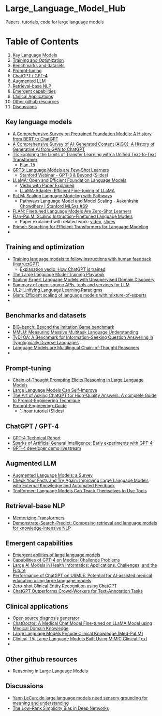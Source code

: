 # Large_Language_Model_Hub
Papers, tutorials, code for large language models

# Table of Contents
1. [Key Language Models](#key-language-models)
2. [Training and Optimization](#training-and-optimization)
3. [Benchmarks and datasets](#benchmarks-and-datasets)
4. [Prompt-tuning](#prompt-tuning)
5. [ChatGPT / GPT-4](#chatgpt--gpt-4)
6. [Augmented LLM](#augmented-llm)
7. [Retrieval-base NLP](#retrieval-base-nlp)
8. [Emergent capabilities](#emergent-capabilities)
9. [Clinical Applications](#clinical-applications)
10. [Other github resources](#other-github-resources)
11. [Discussions](#discussions)

## Key language models
- [A Comprehensive Survey on Pretrained Foundation Models: A History from BERT to ChatGPT](https://arxiv.org/pdf/2302.09419.pdf)
- [A Comprehensive Survey of AI-Generated Content (AIGC): A History of Generative AI from GAN to ChatGPT](https://arxiv.org/abs/2303.04226)
- [T5: Exploring the Limits of Transfer Learning with a Unified Text-to-Text Transformer](https://arxiv.org/abs/1910.10683)
  - [Flan-T5](https://huggingface.co/docs/transformers/model_doc/flan-t5)
- [GPT3: Language Models are Few-Shot Learners](https://arxiv.org/abs/2005.14165)
  - [Stanford Webinar - GPT-3 & Beyond](https://www.youtube.com/watch?v=-lnHHWRCDGk) ([Slides](https://docs.google.com/presentation/d/1WPYaLEEVJJI_-DOzjudeVoYpl_y0yUi1kWs0VFBnba4/edit#slide=id.g1c79e641885_1_554))
- [LLaMA: Open and Efficient Foundation Language Models](https://arxiv.org/abs/2302.13971) 
  - [Vedio with Paper Explained](https://www.youtube.com/watch?v=E5OnoYF2oAk)
  - [LLaMA-Adapter: Efficient Fine-tuning of LLaMA](https://github.com/ZrrSkywalker/LLaMA-Adapter)
- [PaLM: Scaling Language Modeling with Pathways](https://arxiv.org/abs/2204.02311)
  - [Pathways Language Model and Model Scaling - Aakanksha Chowdhery | Stanford MLSys #69](https://www.youtube.com/watch?v=CV_eBVwzOaw)
- [FLAN: Finetuned Language Models Are Zero-Shot Learners](https://arxiv.org/abs/2109.01652)
- [Flan-PaLM: Scaling Instruction-Finetuned Language Models](https://arxiv.org/abs/2210.11416)
  - Paper explained with related work: [video](https://www.youtube.com/watch?v=QdwETwqyREY), [slides](https://samuelalbanie.com/files/digest-slides/2022-10-scaling-instruction-finetuned-language-models.pdf)
- [Primer: Searching for Efficient Transformers for Language Modeling](https://arxiv.org/abs/2109.08668)
- 

## Training and optimization
- [Training language models to follow instructions with human feedback (InstructGPT)](https://arxiv.org/abs/2203.02155)
  - [Explanation vedio: How ChatGPT is trained](https://www.youtube.com/watch?v=VPRSBzXzavo)
- [The Large Language Model Training Playbook](https://github.com/huggingface/large_language_model_training_playbook)
- [Scaling Expert Language Models with Unsupervised Domain Discovery](https://arxiv.org/abs/2303.14177)
- [Summary of open-source APIs, tools and services for LLM](https://github.com/kasperjunge/LLM-Guide)
- [UL2: Unifying Language Learning Paradigms](https://arxiv.org/abs/2205.05131)
- [Glam: Efficient scaling of language models with mixture-of-experts](https://proceedings.mlr.press/v162/du22c.html)
- 

## Benchmarks and datasets
- [BIG-bench: Beyond the Imitation Game benchmark](https://arxiv.org/abs/2206.04615)
- [MMLU: Measuring Massive Multitask Language Understanding](https://arxiv.org/abs/2009.03300)
- [TyDi QA: A Benchmark for Information-Seeking Question Answering in Typologically Diverse Languages](https://arxiv.org/abs/2003.05002)
- [Language Models are Multilingual Chain-of-Thought Reasoners](https://arxiv.org/abs/2210.03057)
- 

## Prompt-tuning
- [Chain-of-Thought Prompting Elicits Reasoning in Large Language Models](https://arxiv.org/abs/2201.11903)
- [Large Language Models Can Self-Improve](https://arxiv.org/abs/2210.11610)
- [The Art of Asking ChatGPT for High-Quality Answers: A complete Guide to Prompt-Engineering Technique](https://www.amazon.com/Art-Asking-ChatGPT-High-Quality-Answers/dp/B0BT2JB67Y)
- [Prompt-Engineering-Guide](https://github.com/dair-ai/Prompt-Engineering-Guide)
  - [1-hour tutorial](https://www.youtube.com/watch?v=dOxUroR57xs) ([Slides](https://github.com/dair-ai/Prompt-Engineering-Guide/blob/main/lecture/Prompt-Engineering-Lecture-Elvis.pdf))


## ChatGPT / GPT-4
- [GPT-4 Technical Report](https://cdn.openai.com/papers/gpt-4.pdf)
- [Sparks of Artificial General Intelligence: Early experiments with GPT-4](https://arxiv.org/abs/2303.12712v1)
- [GPT-4 developer demo livestream](https://www.youtube.com/watch?v=outcGtbnMuQ&ab_channel=OpenAI)

## Augmented LLM
- [Augmented Language Models: a Survey](https://arxiv.org/abs/2302.07842)
- [Check Your Facts and Try Again: Improving Large Language Models with External Knowledge and Automated Feedback](https://arxiv.org/abs/2302.12813)
- [Toolformer: Language Models Can Teach Themselves to Use Tools](https://arxiv.org/abs/2302.04761)

## Retrieval-base NLP
- [Memorizing Transformers](https://arxiv.org/abs/2203.08913)
- [Demonstrate-Search-Predict: Composing retrieval and language models for knowledge-intensive NLP](https://arxiv.org/abs/2212.14024)

## Emergent capabilities
- [Emergent abilities of large language models](https://www.jasonwei.net/blog/emergence)
- [Capabilities of GPT-4 on Medical Challenge Problems](https://arxiv.org/abs/2303.13375)
- [Large AI Models in Health Informatics: Applications, Challenges, and the Future](https://arxiv.org/abs/2303.11568)
- [Performance of ChatGPT on USMLE: Potential for AI-assisted medical education using large language models](https://www.ncbi.nlm.nih.gov/pmc/articles/PMC9931230/)
- [Zero-shot Clinical Entity Recognition using ChatGPT](https://arxiv.org/pdf/2303.16416v1.pdf)
- [ChatGPT Outperforms Crowd-Workers for Text-Annotation Tasks](https://arxiv.org/abs/2303.15056)

## Clinical applications
- [Open source diagnosis generator](https://glass.health/ai)
- [ChatDoctor: A Medical Chat Model Fine-tuned on LLaMA Model using Medical Domain Knowledge](https://arxiv.org/abs/2303.14070v1)
- [Large Language Models Encode Clinical Knowledge (Med-PaLM)](https://arxiv.org/abs/2212.13138)
- [Clinical-T5: Large Language Models Built Using MIMIC Clinical Text](https://physionet.org/content/clinical-t5/1.0.0/)
- 

## Other github resources
- [Reasoning in Large Language Models](https://github.com/jeffhj/LM-reasoning)

## Discussions
- [Yann LeCun: do large language models need sensory grounding for meaning and understanding](https://drive.google.com/file/d/1BU5bV3X5w65DwSMapKcsr0ZvrMRU_Nbi/view)
- [The Low-Rank Simplicity Bias in Deep Networks](https://arxiv.org/abs/2103.10427)
